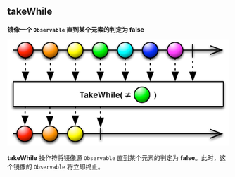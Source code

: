## takeWhile

**镜像一个 `Observable` 直到某个元素的判定为 false**

![](/assets/Operator/Operators/takeWhile.png)

**takeWhile** 操作符将镜像源 `Observable` 直到某个元素的判定为 **false**。此时，这个镜像的 `Observable` 将立即终止。

